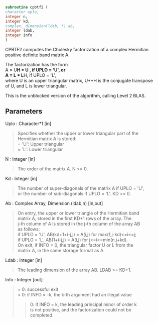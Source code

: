 ```fortran  
subroutine cpbtf2 (  
character uplo,  
integer n,  
integer kd,  
complex, dimension(ldab, *) ab,  
integer ldab,  
integer info  
)  
```  
  
CPBTF2 computes the Cholesky factorization of a complex Hermitian  
positive definite band matrix A.  
  
The factorization has the form  
A = U**H * U ,  if UPLO = 'U', or  
A = L  * L**H,  if UPLO = 'L',  
where U is an upper triangular matrix, U**H is the conjugate transpose  
of U, and L is lower triangular.  
  
This is the unblocked version of the algorithm, calling Level 2 BLAS.  
  
## Parameters  
Uplo : Character*1 [in]  
> Specifies whether the upper or lower triangular part of the  
> Hermitian matrix A is stored:  
> = 'U':  Upper triangular  
> = 'L':  Lower triangular  
  
N : Integer [in]  
> The order of the matrix A.  N >= 0.  
  
Kd : Integer [in]  
> The number of super-diagonals of the matrix A if UPLO = 'U',  
> or the number of sub-diagonals if UPLO = 'L'.  KD >= 0.  
  
Ab : Complex Array, Dimension (ldab,n) [in,out]  
> On entry, the upper or lower triangle of the Hermitian band  
> matrix A, stored in the first KD+1 rows of the array.  The  
> j-th column of A is stored in the j-th column of the array AB  
> as follows:  
> if UPLO = 'U', AB(kd+1+i-j,j) = A(i,j) for max(1,j-kd)<=i<=j;  
> if UPLO = 'L', AB(1+i-j,j)    = A(i,j) for j<=i<=min(n,j+kd).  
> On exit, if INFO = 0, the triangular factor U or L from the  
> matrix A, in the same storage format as A.  
  
Ldab : Integer [in]  
> The leading dimension of the array AB.  LDAB >= KD+1.  
  
Info : Integer [out]  
> = 0: successful exit  
> < 0: if INFO = -k, the k-th argument had an illegal value  
> > 0: if INFO = k, the leading principal minor of order k  
> is not positive, and the factorization could not be  
> completed.  
  
